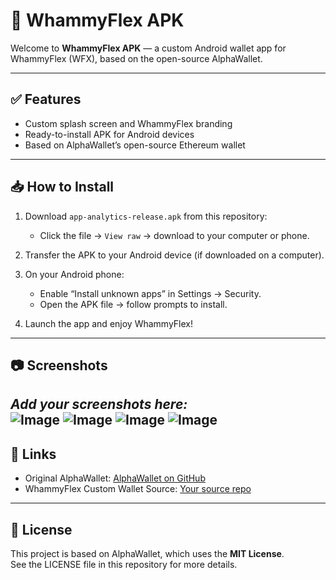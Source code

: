 
# 📱 WhammyFlex APK

Welcome to **WhammyFlex APK** — a custom Android wallet app for WhammyFlex (WFX), based on the open-source AlphaWallet.

---

## ✅ Features

- Custom splash screen and WhammyFlex branding
- Ready-to-install APK for Android devices
- Based on AlphaWallet’s open-source Ethereum wallet

---

## 📥 How to Install

1. Download `app-analytics-release.apk` from this repository:
   - Click the file → `View raw` → download to your computer or phone.

2. Transfer the APK to your Android device (if downloaded on a computer).

3. On your Android phone:
   - Enable “Install unknown apps” in Settings → Security.
   - Open the APK file → follow prompts to install.

4. Launch the app and enjoy WhammyFlex!

---

## 📷 Screenshots

*Add your screenshots here:*  
![Image](https://github.com/user-attachments/assets/8770f104-2c3e-4be6-b6f9-8cc3522a6d8c)
![Image](https://github.com/user-attachments/assets/ea993c0e-04c9-45c9-83f8-13b3b71a4927)
![Image](https://github.com/user-attachments/assets/871c194d-da4e-4636-9345-2c5adaf7db42)
![Image](https://github.com/user-attachments/assets/f3f64b3a-9012-4b21-be97-1bd64ab14167)
---

## 🔗 Links

- Original AlphaWallet: [AlphaWallet on GitHub](https://github.com/AlphaWallet/alpha-wallet-android)
- WhammyFlex Custom Wallet Source: [Your source repo](https://github.com/turbo399/turbo399-wfx_custom_wallet_apk)

---

## 📄 License

This project is based on AlphaWallet, which uses the **MIT License**.  
See the LICENSE file in this repository for more details.
